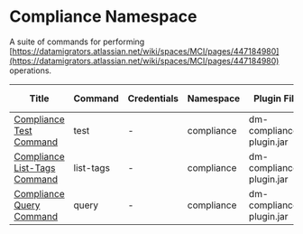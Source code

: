 # Compliance Namespace

A suite of commands for performing [https://datamigrators.atlassian.net/wiki/spaces/MCI/pages/447184980](https://datamigrators.atlassian.net/wiki/spaces/MCI/pages/447184980) operations.

| Title | Command | Credentials | Namespace | Plugin File | Plugin Name | Windows Client |
| --- | --- | --- | --- | --- | --- | --- |
| [Compliance Test Command](/wiki/spaces/MCIDOC/pages/408322069/Compliance+Test+Command) | test | \-  | compliance | dm-compliance-plugin.jar | compliance | \-  |
| [Compliance List-Tags Command](/wiki/spaces/MCIDOC/pages/2504491009/Compliance+List-Tags+Command) | list-tags | \-  | compliance | dm-compliance-plugin.jar | compliance | \-  |
| [Compliance Query Command](/wiki/spaces/MCIDOC/pages/458556115/Compliance+Query+Command) | query | \-  | compliance | dm-compliance-plugin.jar | compliance | \-  |